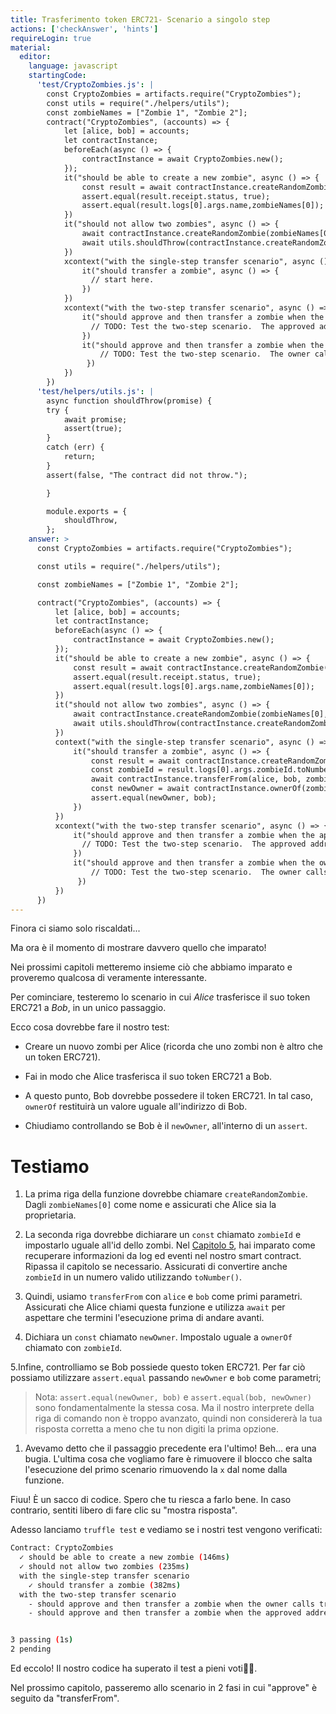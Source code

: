 ```yaml
---
title: Trasferimento token ERC721- Scenario a singolo step
actions: ['checkAnswer', 'hints']
requireLogin: true
material:
  editor:
    language: javascript
    startingCode:
      'test/CryptoZombies.js': |
        const CryptoZombies = artifacts.require("CryptoZombies");
        const utils = require("./helpers/utils");
        const zombieNames = ["Zombie 1", "Zombie 2"];
        contract("CryptoZombies", (accounts) => {
            let [alice, bob] = accounts;
            let contractInstance;
            beforeEach(async () => {
                contractInstance = await CryptoZombies.new();
            });
            it("should be able to create a new zombie", async () => {
                const result = await contractInstance.createRandomZombie(zombieNames[0], {from: alice});
                assert.equal(result.receipt.status, true);
                assert.equal(result.logs[0].args.name,zombieNames[0]);
            })
            it("should not allow two zombies", async () => {
                await contractInstance.createRandomZombie(zombieNames[0], {from: alice});
                await utils.shouldThrow(contractInstance.createRandomZombie(zombieNames[1], {from: alice}));
            })
            xcontext("with the single-step transfer scenario", async () => {
                it("should transfer a zombie", async () => {
                  // start here.
                })
            })
            xcontext("with the two-step transfer scenario", async () => {
                it("should approve and then transfer a zombie when the approved address calls transferFrom", async () => {
                  // TODO: Test the two-step scenario.  The approved address calls transferFrom
                })
                it("should approve and then transfer a zombie when the owner calls transferFrom", async () => {
                    // TODO: Test the two-step scenario.  The owner calls transferFrom
                 })
            })
        })
      'test/helpers/utils.js': |
        async function shouldThrow(promise) {
        try {
            await promise;
            assert(true);
        }
        catch (err) {
            return;
        }
        assert(false, "The contract did not throw.");

        }

        module.exports = {
            shouldThrow,
        };
    answer: >
      const CryptoZombies = artifacts.require("CryptoZombies");

      const utils = require("./helpers/utils");

      const zombieNames = ["Zombie 1", "Zombie 2"];

      contract("CryptoZombies", (accounts) => {
          let [alice, bob] = accounts;
          let contractInstance;
          beforeEach(async () => {
              contractInstance = await CryptoZombies.new();
          });
          it("should be able to create a new zombie", async () => {
              const result = await contractInstance.createRandomZombie(zombieNames[0], {from: alice});
              assert.equal(result.receipt.status, true);
              assert.equal(result.logs[0].args.name,zombieNames[0]);
          })
          it("should not allow two zombies", async () => {
              await contractInstance.createRandomZombie(zombieNames[0], {from: alice});
              await utils.shouldThrow(contractInstance.createRandomZombie(zombieNames[1], {from: alice}));
          })
          context("with the single-step transfer scenario", async () => {
              it("should transfer a zombie", async () => {
                  const result = await contractInstance.createRandomZombie(zombieNames[0], {from: alice});
                  const zombieId = result.logs[0].args.zombieId.toNumber();
                  await contractInstance.transferFrom(alice, bob, zombieId, {from: alice});
                  const newOwner = await contractInstance.ownerOf(zombieId);
                  assert.equal(newOwner, bob);
              })
          })
          xcontext("with the two-step transfer scenario", async () => {
              it("should approve and then transfer a zombie when the approved address calls transferFrom", async () => {
                // TODO: Test the two-step scenario.  The approved address calls transferFrom
              })
              it("should approve and then transfer a zombie when the owner calls transferFrom", async () => {
                  // TODO: Test the two-step scenario.  The owner calls transferFrom
               })
          })
      })
---
```


Finora ci siamo solo riscaldati...

Ma ora è il momento di mostrare davvero quello che imparato!

Nei prossimi capitoli metteremo insieme ciò che abbiamo imparato e proveremo qualcosa di veramente interessante.

Per cominciare, testeremo lo scenario in cui _Alice_ trasferisce il suo token ERC721 a _Bob_, in un unico passaggio.

Ecco cosa dovrebbe fare il nostro test:

- Creare un nuovo zombi per Alice (ricorda che uno zombi non è altro che un token ERC721).

- Fai in modo che Alice trasferisca il suo token ERC721 a Bob.

- A questo punto, Bob dovrebbe possedere il token ERC721. In tal caso, `ownerOf` restituirà un valore uguale all'indirizzo di Bob.

- Chiudiamo controllando se Bob è il `newOwner`, all'interno di un `assert`.

# Testiamo

1. La prima riga della funzione dovrebbe chiamare `createRandomZombie`. Dagli `zombieNames[0]` come nome e assicurati che Alice sia la proprietaria.

2. La seconda riga dovrebbe dichiarare un `const` chiamato `zombieId` e impostarlo uguale all'id dello zombi. Nel <a href="https://cryptozombies.io/en/lesson/11/chapter/5" target=_new>Capitolo 5</a>, hai imparato come recuperare informazioni da log ed eventi nel nostro smart contract. Ripassa il capitolo se necessario. Assicurati di convertire anche `zombieId` in un numero valido utilizzando `toNumber()`.

3. Quindi, usiamo `transferFrom` con `alice` e `bob` come primi parametri. Assicurati che Alice chiami questa funzione e utilizza `await` per aspettare che termini l'esecuzione prima di andare avanti.

4. Dichiara un `const` chiamato `newOwner`. Impostalo uguale a `ownerOf` chiamato con `zombieId`.

5.Infine, controlliamo se Bob possiede questo token ERC721. Per far ciò possiamo utilizzare `assert.equal` passando `newOwner` e `bob` come parametri;

> Nota: `assert.equal(newOwner, bob)` e `assert.equal(bob, newOwner)` sono fondamentalmente la stessa cosa. Ma il nostro interprete della riga di comando non è troppo avanzato, quindi non considererà la tua risposta corretta a meno che tu non digiti la prima opzione.

1. Avevamo detto che il passaggio precedente era l'ultimo! Beh... era una bugia. L'ultima cosa che vogliamo fare è rimuovere il blocco che salta l'esecuzione del primo scenario rimuovendo la `x` dal nome dalla funzione.

Fiuu! È un sacco di codice. Spero che tu riesca a farlo bene. In caso contrario, sentiti libero di fare clic su "mostra risposta".

Adesso lanciamo `truffle test` e vediamo se i nostri test vengono verificati:

```bash
Contract: CryptoZombies
  ✓ should be able to create a new zombie (146ms)
  ✓ should not allow two zombies (235ms)
  with the single-step transfer scenario
    ✓ should transfer a zombie (382ms)
  with the two-step transfer scenario
    - should approve and then transfer a zombie when the owner calls transferFrom
    - should approve and then transfer a zombie when the approved address calls transferFrom


3 passing (1s)
2 pending
```

Ed eccolo! Il nostro codice ha superato il test a pieni voti👏🏻.

Nel prossimo capitolo, passeremo allo scenario in 2 fasi in cui "approve" è seguito da "transferFrom".
